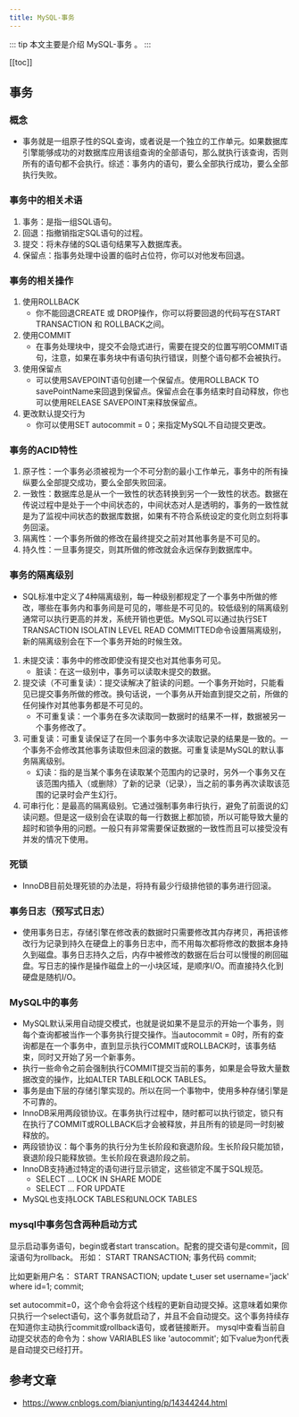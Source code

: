 ```yaml
---
title: MySQL-事务
---
```


::: tip
本文主要是介绍 MySQL-事务 。
:::

[[toc]]

## 事务

### 概念

- 事务就是一组原子性的SQL查询，或者说是一个独立的工作单元。如果数据库引擎能够成功的对数据库应用该组查询的全部语句，那么就执行该查询，否则所有的语句都不会执行。综述：事务内的语句，要么全部执行成功，要么全部执行失败。

### 事务中的相关术语

1. 事务：是指一组SQL语句。
2. 回退：指撤销指定SQL语句的过程。
3. 提交：将未存储的SQL语句结果写入数据库表。
4. 保留点：指事务处理中设置的临时占位符，你可以对他发布回退。

### 事务的相关操作

1. 使用ROLLBACK
   - 你不能回退CREATE 或 DROP操作，你可以将要回退的代码写在START TRANSACTION 和 ROLLBACK之间。
2. 使用COMMIT
   - 在事务处理块中，提交不会隐式进行，需要在提交的位置写明COMMIT语句，注意，如果在事务块中有语句执行错误，则整个语句都不会被执行。
3. 使用保留点
   - 可以使用SAVEPOINT语句创建一个保留点。使用ROLLBACK TO savePointName来回退到保留点。保留点会在事务结束时自动释放，你也可以使用RELEASE SAVEPOINT来释放保留点。
4. 更改默认提交行为
   - 你可以使用SET autocommit = 0；来指定MySQL不自动提交更改。

### 事务的ACID特性

1. 原子性：一个事务必须被视为一个不可分割的最小工作单元，事务中的所有操纵要么全部提交成功，要么全部失败回滚。
2. 一致性：数据库总是从一个一致性的状态转换到另一个一致性的状态。数据在传说过程中是处于一个中间状态的，中间状态对人是透明的，事务的一致性就是为了监视中间状态的数据库数据，如果有不符合系统设定的变化则立刻将事务回滚。
3. 隔离性：一个事务所做的修改在最终提交之前对其他事务是不可见的。
4. 持久性：一旦事务提交，则其所做的修改就会永远保存到数据库中。

### 事务的隔离级别

- SQL标准中定义了4种隔离级别，每一种级别都规定了一个事务中所做的修改，哪些在事务内和事务间是可见的，哪些是不可见的。较低级别的隔离级别通常可以执行更高的并发，系统开销也更低。MySQL可以通过执行SET TRANSACTION ISOLATIN LEVEL READ COMMITTED命令设置隔离级别，新的隔离级别会在下一个事务开始的时候生效。

1. 未提交读：事务中的修改即使没有提交也对其他事务可见。
   - 脏读：在这一级别中，事务可以读取未提交的数据。
2. 提交读（不可重复读）：提交读解决了脏读的问题。一个事务开始时，只能看见已提交事务所做的修改。换句话说，一个事务从开始直到提交之前，所做的任何操作对其他事务都是不可见的。
   - 不可重复读：一个事务在多次读取同一数据时的结果不一样，数据被另一个事务修改了。
3. 可重复读：可重复读保证了在同一个事务中多次读取记录的结果是一致的。一个事务不会修改其他事务读取但未回滚的数据。可重复读是MySQL的默认事务隔离级别。
   - 幻读：指的是当某个事务在读取某个范围内的记录时，另外一个事务又在该范围内插入（或删除）了新的记录（记录），当之前的事务再次读取该范围的记录时会产生幻行。
4. 可串行化：是最高的隔离级别。它通过强制事务串行执行，避免了前面说的幻读问题。但是这一级别会在读取的每一行数据上都加锁，所以可能导致大量的超时和锁争用的问题。一般只有非常需要保证数据的一致性而且可以接受没有并发的情况下使用。

### 死锁

- InnoDB目前处理死锁的办法是，将持有最少行级排他锁的事务进行回滚。

### 事务日志（预写式日志）

- 使用事务日志，存储引擎在修改表的数据时只需要修改其内存拷贝，再把该修改行为记录到持久在硬盘上的事务日志中，而不用每次都将修改的数据本身持久到磁盘。事务日志持久之后，内存中被修改的数据在后台可以慢慢的刷回磁盘。写日志的操作是操作磁盘上的一小块区域，是顺序I/O。而直接持久化到硬盘是随机I/O。

### MySQL中的事务

- MySQL默认采用自动提交模式，也就是说如果不是显示的开始一个事务，则每个查询都被当作一个事务执行提交操作。当autocommit = 0时，所有的查询都是在一个事务中，直到显示执行COMMIT或ROLLBACK时，该事务结束，同时又开始了另一个新事务。
- 执行一些命令之前会强制执行COMMIT提交当前的事务，如果是会导致大量数据改变的操作，比如ALTER TABLE和LOCK TABLES。
- 事务是由下层的存储引擎实现的。所以在同一个事物中，使用多种存储引擎是不可靠的。
- InnoDB采用两段锁协议。在事务执行过程中，随时都可以执行锁定，锁只有在执行了COMMIT或ROLLBACK后才会被释放，并且所有的锁是同一时刻被释放的。
- 两段锁协议：每个事务的执行分为生长阶段和衰退阶段。生长阶段只能加锁，衰退阶段只能释放锁。生长阶段在衰退阶段之前。
- InnoDB支持通过特定的语句进行显示锁定，这些锁定不属于SQL规范。
  - SELECT ... LOCK IN SHARE MODE
  - SELECT ... FOR UPDATE
- MySQL也支持LOCK TABLES和UNLOCK TABLES

### mysql中事务包含两种启动方式
显示启动事务语句，begin或者start transcation。配套的提交语句是commit，回滚语句为rollback。
形如：
		START TRANSACTION;
		事务代码
		commit;

比如更新用户名：
	    START TRANSACTION;
		update t_user set username='jack' where id=1;
		commit;

set autocommit=0，这个命令会将这个线程的更新自动提交掉。这意味着如果你只执行一个select语句，这个事务就启动了，并且不会自动提交。这个事务持续存在知道你主动执行commit或rollback语句，或者链接断开。
mysql中查看当前自动提交状态的命令为：show VARIABLES like 'autocommit'; 如下value为on代表是自动提交已经打开。

## 参考文章
* https://www.cnblogs.com/bianjunting/p/14344244.html
